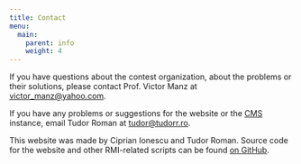 ```yaml
---
title: Contact
menu:
  main:
    parent: info
    weight: 4
---
```


If you have questions about the contest organization, about the problems or
their solutions, please contact Prof. Victor Manz at
[victor_manz@yahoo.com](mailto:victor_manz@yahoo.com).

If you have any problems or suggestions for the website or the
[CMS](https://cms-dev.github.io/) instance, email Tudor Roman at
[tudor@tudorr.ro](mailto:tudor@tudorr.ro).

This website was made by Ciprian Ionescu and Tudor Roman. Source code for the website
and other RMI-related scripts can be found [on GitHub](https://github.com/CNITV).
